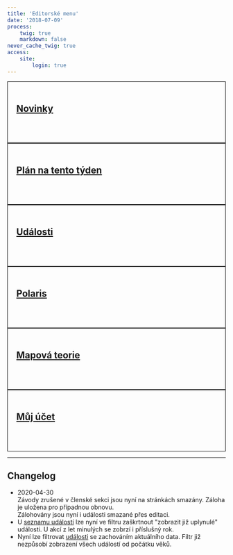```yaml
---
title: 'Editorské menu'
date: '2018-07-09'
process:
    twig: true
    markdown: false
never_cache_twig: true
access:
    site:
        login: true
---
```

<style>
    .row > div > a {
        display: block;
        border: solid black 1px;
        min-height: 100px;    
        padding: 20px;
    }
</style>
<div class="row no-gutters">
    <div class="col-sm-6 col-md-4">
        <a href="/auth/novinky">
            <h2>Novinky</h2>
        </a>
    </div>
    <div class="col-sm-6 col-md-4">
        <a href="/auth/plan">
            <h2>Plán na tento týden</h2>
        </a>
    </div>
    <div class="col-sm-6 col-md-4">
        <a href="/auth/events">
            <h2>Události</h2>
        </a>
    </div>
    <div class="col-sm-6 col-md-4">
        <a href="/auth/polaris">
            <h2>Polaris</h2>
        </a>
    </div>
    <div class="col-sm-6 col-md-4">
        <a href="/auth/maptheory">
            <h2>Mapová teorie</h2>
        </a>
    </div>
    <div class="col-sm-6 col-md-4">
        <a href="/user_profile">
            <h2>Můj účet</h2>
        </a>
    </div>
</div>
<hr>
<h2>Changelog</h2>
<ul>
    <li>2020-04-30 <br>Závody zrušené v členské sekci jsou nyní na stránkách smazány. Záloha je uložena pro případnou obnovu. <br>Zálohovány jsou nyní i události smazané přes editaci.</li>
    <li>U <a href="https://zabiny.club/auth/events">seznamu událostí</a> lze nyní ve filtru zaškrtnout "zobrazit již uplynulé" události. U akcí z let minulých se zobrzí i příslušný rok.</li>
    <li>Nyní lze filtrovat  <a href="https://zabiny.club/auth/events">události</a> se zachováním aktuálního data. Filtr již nezpůsobí zobrazení všech událostí od počátku věků.</li>
</ul>
